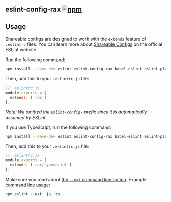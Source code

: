 ## eslint-config-rax [![npm](https://img.shields.io/npm/v/eslint-config-rax.svg)](https://www.npmjs.com/package/eslint-config-rax)

## Usage

Shareable configs are designed to work with the `extends` feature of `.eslintrc` files.
You can learn more about
[Shareable Configs](http://eslint.org/docs/developer-guide/shareable-configs) on the
official ESLint website.

Run the following command:

```bash
npm install --save-dev eslint eslint-config-rax babel-eslint eslint-plugin-react eslint-plugin-import
```

Then, add this to your `.eslintrc.js` file:

```js
// .eslintrc.js
module.exports = {
  extends: ['rax']
};
```

*Note: We omitted the `eslint-config-` prefix since it is automatically assumed by ESLint.*

If you use TypeScript, run the following command:

```bash
npm install --save-dev eslint eslint-config-rax babel-eslint eslint-plugin-react eslint-plugin-import @typescript-eslint/parser @typescript-eslint/eslint-plugin
```

Then, add this to your `.eslintrc.js` file:

```js
// .eslintrc.js
module.exports = {
  extends: ['rax/typescript']
};
```

Make sure you read about [the `--ext` command line option](https://eslint.org/docs/user-guide/command-line-interface#--ext). Example command line usage:

```
npx eslint --ext .js,.ts .
```
